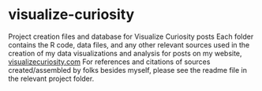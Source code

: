# visualize-curiosity
Project creation files and database for Visualize Curiosity posts
Each folder contains the R code, data files, and any other relevant sources used in the creation of my data visualizations and analysis for posts on my website, [visualizecuriosity.com](visualizecuriosity.com)
For references and citations of sources created/assembled by folks besides myself, please see the readme file in the relevant project folder.
